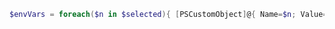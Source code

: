 ```powershell
$envVars = foreach($n in $selected){ [PSCustomObject]@{ Name=$n; Value=${env:$n} } }
```